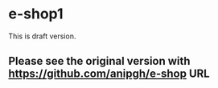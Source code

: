 # e-shop1
This is draft version.
## Please see the original version with https://github.com/anipgh/e-shop URL
